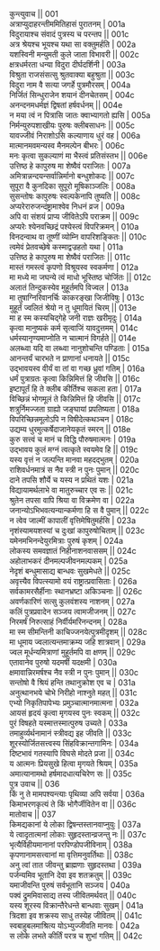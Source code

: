 कुन्त्युवाच ||	001    
अत्राप्युदाहरन्तीममितिहासं पुरातनम् |	001a  
विदुरायाश्च संवादं पुत्रस्य च परन्तप ||	001c  
अत्र श्रेयश्च भूयश्च यथा सा वक्तुमर्हति |	002a  
यशस्विनी मन्युमती कुले जाता विभावरी ||	002c  
क्षत्रधर्मरता धन्या विदुरा दीर्घदर्शिनी |	003a  
विश्रुता राजसंसत्सु श्रुतवाक्या बहुश्रुता ||	003c  
विदुरा नाम वै सत्या जगर्हे पुत्रमौरसम् |	004a  
निर्जितं सिन्धुराजेन शयानं दीनचेतसम् |	004c  
अनन्दनमधर्मज्ञं द्विषतां हर्षवर्धनम् ||	004e   
न मया त्वं न पित्रासि जातः क्वाभ्यागतो ह्यसि |	005a  
निर्मन्युरुपशाखीयः पुरुषः क्लीबसाधनः ||	005c  
यावज्जीवं निराशोऽसि कल्याणाय धुरं वह |	006a  
मात्मानमवमन्यस्व मैनमल्पेन बीभरः |	006c  
मनः कृत्वा सुकल्याणं मा भैस्त्वं प्रतिसंस्तभ ||	006e   
उत्तिष्ठ हे कापुरुष मा शेष्वैवं पराजितः |	007a  
अमित्रान्नन्दयन्सर्वान्निर्मानो बन्धुशोकदः ||	007c  
सुपूरा वै कुनदिका सुपूरो मूषिकाञ्जलिः |	008a  
सुसन्तोषः कापुरुषः स्वल्पकेनापि तुष्यति ||	008c  
अप्यरेरारुजन्दंष्ट्रामाश्वेव निधनं व्रज |	009a  
अपि वा संशयं प्राप्य जीवितेऽपि पराक्रम ||	009c  
अप्यरेः श्येनवच्छिद्रं पश्येस्त्वं विपरिक्रमन् |	010a  
विनदन्वाथ वा तूष्णीं व्योम्नि वापरिशङ्कितः ||	010c  
त्वमेवं प्रेतवच्छेषे कस्माद्वज्रहतो यथा |	011a  
उत्तिष्ठ हे कापुरुष मा शेष्वैवं पराजितः ||	011c  
मास्तं गमस्त्वं कृपणो विश्रूयस्व स्वकर्मणा |	012a  
मा मध्ये मा जघन्ये त्वं माधो भूस्तिष्ठ चोर्जितः ||	012c  
अलातं तिन्दुकस्येव मुहूर्तमपि विज्वल |	013a  
मा तुषाग्निरिवानर्चिः काकरङ्खा जिजीविषुः |	013c  
मुहूर्तं ज्वलितं श्रेयो न तु धूमायितं चिरम् ||	013e   
मा ह स्म कस्यचिद्गेहे जनी राज्ञः खरीमृदुः |	014a  
कृत्वा मानुष्यकं कर्म सृत्वाजिं यावदुत्तमम् |	014c  
धर्मस्यानृण्यमाप्नोति न चात्मानं विगर्हते ||	014e   
अलब्ध्वा यदि वा लब्ध्वा नानुशोचन्ति पण्डिताः |	015a  
आनन्तर्यं चारभते न प्राणानां धनायते ||	015c  
उद्भावयस्व वीर्यं वा तां वा गच्छ ध्रुवां गतिम् |	016a  
धर्मं पुत्राग्रतः कृत्वा किन्निमित्तं हि जीवसि ||	016c  
इष्टापूर्तं हि ते क्लीब कीर्तिश्च सकला हता |	017a  
विच्छिन्नं भोगमूलं ते किन्निमित्तं हि जीवसि ||	017c  
शत्रुर्निमज्जता ग्राह्यो जङ्घायां प्रपतिष्यता |	018a  
विपरिच्छिन्नमूलोऽपि न विषीदेत्कथञ्चन |	018c  
उद्यम्य धुरमुत्कर्षेदाजानेयकृतं स्मरन् ||	018e   
कुरु सत्त्वं च मानं च विद्धि पौरुषमात्मनः |	019a  
उद्भावय कुलं मग्नं त्वत्कृते स्वयमेव हि ||	019c  
यस्य वृत्तं न जल्पन्ति मानवा महदद्भुतम् |	020a  
राशिवर्धनमात्रं स नैव स्त्री न पुनः पुमान् ||	020c  
दाने तपसि शौर्ये च यस्य न प्रथितं यशः |	021a  
विद्यायामर्थलाभे वा मातुरुच्चार एव सः ||	021c  
श्रुतेन तपसा वापि श्रिया वा विक्रमेण वा |	022a  
जनान्योऽभिभवत्यन्यान्कर्मणा हि स वै पुमान् ||	022c  
न त्वेव जाल्मीं कापालीं वृत्तिमेषितुमर्हसि |	023a  
नृशंस्यामयशस्यां च दुःखां कापुरुषोचिताम् ||	023c  
यमेनमभिनन्देयुरमित्राः पुरुषं कृशम् |	024a  
लोकस्य समवज्ञातं निहीनाशनवाससम् ||	024c  
अहोलाभकरं दीनमल्पजीवनमल्पकम् |	025a  
नेदृशं बन्धुमासाद्य बान्धवः सुखमेधते ||	025c  
अवृत्त्यैव विपत्स्यामो वयं राष्ट्रात्प्रवासिताः |	026a  
सर्वकामरसैर्हीनाः स्थानभ्रष्टा अकिञ्चनाः ||	026c  
अवर्णकारिणं सत्सु कुलवंशस्य नाशनम् |	027a  
कलिं पुत्रप्रवादेन सञ्जय त्वामजीजनम् ||	027c  
निरमर्षं निरुत्साहं निर्वीर्यमरिनन्दनम् |	028a  
मा स्म सीमन्तिनी काचिज्जनयेत्पुत्रमीदृशम् ||	028c  
मा धूमाय ज्वलात्यन्तमाक्रम्य जहि शात्रवान् |	029a  
ज्वल मूर्धन्यमित्राणां मुहूर्तमपि वा क्षणम् ||	029c  
एतावानेव पुरुषो यदमर्षी यदक्षमी |	030a  
क्षमावान्निरमर्षश्च नैव स्त्री न पुनः पुमान् ||	030c  
सन्तोषो वै श्रियं हन्ति तथानुक्रोश एव च |	031a  
अनुत्थानभये चोभे निरीहो नाश्नुते महत् ||	031c  
एभ्यो निकृतिपापेभ्यः प्रमुञ्चात्मानमात्मना |	032a  
आयसं हृदयं कृत्वा मृगयस्व पुनः स्वकम् ||	032c  
पुरं विषहते यस्मात्तस्मात्पुरुष उच्यते |	033a  
तमाहुर्व्यर्थनामानं स्त्रीवद्य इह जीवति ||	033c  
शूरस्योर्जितसत्त्वस्य सिंहविक्रान्तगामिनः |	034a  
दिष्टभावं गतस्यापि विघसे मोदते प्रजा ||	034c  
य आत्मनः प्रियसुखे हित्वा मृगयते श्रियम् |	035a  
अमात्यानामथो हर्षमादधात्यचिरेण सः ||	035c  
पुत्र उवाच ||	036    
किं नु ते मामपश्यन्त्याः पृथिव्या अपि सर्वया |	036a  
किमाभरणकृत्यं ते किं भोगैर्जीवितेन वा ||	036c  
मातोवाच ||	037    
किमद्यकानां ये लोका द्विषन्तस्तानवाप्नुयुः |	037a  
ये त्वादृतात्मनां लोकाः सुहृदस्तान्व्रजन्तु नः ||	037c  
भृत्यैर्विहीयमानानां परपिण्डोपजीविनाम् |	038a  
कृपणानामसत्त्वानां मा वृत्तिमनुवर्तिथाः ||	038c  
अनु त्वां तात जीवन्तु ब्राह्मणाः सुहृदस्तथा |	039a  
पर्जन्यमिव भूतानि देवा इव शतक्रतुम् ||	039c  
यमाजीवन्ति पुरुषं सर्वभूतानि सञ्जय |	040a  
पक्वं द्रुममिवासाद्य तस्य जीवितमर्थवत् ||	040c  
यस्य शूरस्य विक्रान्तैरेधन्ते बान्धवाः सुखम् |	041a  
त्रिदशा इव शक्रस्य साधु तस्येह जीवितम् ||	041c  
स्वबाहुबलमाश्रित्य योऽभ्युज्जीवति मानवः |	042a  
स लोके लभते कीर्तिं परत्र च शुभां गतिम् ||	042c  

